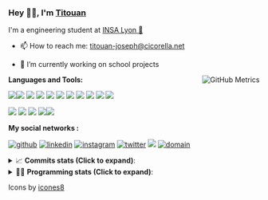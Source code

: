 <!--
**titouan-joseph/titouan-joseph** is a ✨ _special_ ✨ repository because its `README.md` (this file) appears on your GitHub profile.

Here are some ideas to get you started:

- 🔭 I’m currently working on ...
- 🌱 I’m currently learning ...
- 👯 I’m looking to collaborate on ...
- 🤔 I’m looking for help with ...
- 💬 Ask me about ...
- 📫 How to reach me: ...
- 😄 Pronouns: ...
- ⚡ Fun fact: ...
-->

### Hey 👋🏽, I'm [Titouan](https://github.com/Titouan-Joseph) 

I'm a engineering student at  [INSA Lyon 🦏](https://www.insa-lyon.fr/en/)

- 📫 How to reach me: [titouan-joseph@cicorella.net](mailto:titouan-joseph@cicorella.net)
- 🔭 I’m currently working on school projects


  <img align="right" alt="GitHub Metrics" src="https://metrics.lecoq.io/titouan-joseph" />

**Languages and Tools:**

[<img src="https://img.icons8.com/color/48/000000/python.png"/>]()[<img src="https://img.icons8.com/color/48/000000/java-coffee-cup-logo.png"/>]() [<img src="https://img.icons8.com/color/48/000000/c-programming.png"/>]() [<img src="https://img.icons8.com/color/48/000000/javascript.png"/>]() [<img src="https://img.icons8.com/color/48/000000/selenium-test-automation.png"/>]() [<img src="https://img.icons8.com/color/48/000000/git.png"/>]() [<img src="https://img.icons8.com/color/48/000000/console.png"/>]() [<img src="https://img.icons8.com/color/48/000000/android-os.png"/>]() [<img src="https://img.icons8.com/color/48/000000/pycharm.png"/>]() [<img src="https://img.icons8.com/color/48/000000/virtualbox.png"/>]() [<img src="https://img.icons8.com/color/48/000000/windows-10.png"/>]()

[<img src="https://img.icons8.com/color/48/000000/linux.png"/>]() [<img src="https://img.icons8.com/color/48/000000/nginx.png"/>]() [<img src="https://img.icons8.com/color/48/000000/raspberry-pi.png"/>]() [<img src="https://img.icons8.com/color/48/000000/docker.png"/>]()[<img src="https://img.icons8.com/color/48/000000/visual-studio-code-2019.png"/>]()

**My social networks :**

[<img src='https://img.icons8.com/fluent/48/000000/github.png' alt="github">](https://github.com/titouan-joseph)  [<img src='https://img.icons8.com/color/48/000000/linkedin.png' alt='linkedin'>](https://www.linkedin.com/in/titouan-joseph-revol/)  [<img src='https://img.icons8.com/color/48/000000/instagram-new.png' alt='instagram'>](https://www.instagram.com/tit_re/)  [<img src='https://img.icons8.com/color/48/000000/twitter.png' alt='twitter'>](https://twitter.com/josephrevol) [<img src="https://img.icons8.com/color/48/000000/facebook.png"/>](https://www.facebook.com/titre01) [<img src="https://img.icons8.com/fluent/48/000000/domain.png" alt="domain"/>](https://titouan-joseph.cicorella.net)

<details>
 <summary>📈 <b>Commits stats (Click to expand)</b>: </summary>
    <a href="https://sourcerer.io/titouan-joseph"><img src="https://img.shields.io/badge/Python-148%20commits-orange.svg" alt=""></a>
    <a href="https://sourcerer.io/titouan-joseph"><img src="https://img.shields.io/badge/Java-27%20commits-orange.svg" alt=""></a>
    <a href="https://sourcerer.io/titouan-joseph"><img src="https://img.shields.io/badge/C-23%20commits-orange.svg" alt=""></a>
    <a href="https://sourcerer.io/titouan-joseph"><img src="https://img.shields.io/badge/JavaScript-18%20commits-orange.svg" alt=""></a>
</details>


<details>
 <summary>👨‍💻 <b>Programming stats (Click to expand)</b>: </summary>
<!--START_SECTION:waka-->
**🐱 My Github Data** 

> 🏆 257 Contributions in the Year 2021
 > 
> 📦 58.3 kB Used in Github's Storage 
 > 
> 🚫 Not Opted to Hire
 > 
> 📜 28 Public Repositories 
 > 
> 🔑 2 Private Repositories  
 > 
**I'm an Early 🐤** 

```text
🌞 Morning    100 commits    ████░░░░░░░░░░░░░░░░░░░░░   16.61% 
🌆 Daytime    238 commits    ██████████░░░░░░░░░░░░░░░   39.53% 
🌃 Evening    205 commits    ████████░░░░░░░░░░░░░░░░░   34.05% 
🌙 Night      59 commits     ██░░░░░░░░░░░░░░░░░░░░░░░   9.8%

```
📅 **I'm Most Productive on Wednesday** 

```text
Monday       86 commits     ███░░░░░░░░░░░░░░░░░░░░░░   14.29% 
Tuesday      83 commits     ███░░░░░░░░░░░░░░░░░░░░░░   13.79% 
Wednesday    127 commits    █████░░░░░░░░░░░░░░░░░░░░   21.1% 
Thursday     92 commits     ███░░░░░░░░░░░░░░░░░░░░░░   15.28% 
Friday       83 commits     ███░░░░░░░░░░░░░░░░░░░░░░   13.79% 
Saturday     53 commits     ██░░░░░░░░░░░░░░░░░░░░░░░   8.8% 
Sunday       78 commits     ███░░░░░░░░░░░░░░░░░░░░░░   12.96%

```


📊 **This Week I Spent My Time On** 

```text
⌚︎ Time Zone: Europe/Paris

💬 Programming Languages: 
Other                    30 hrs 11 mins      ██████████████████████░░░   88.28% 
YAML                     1 hr 59 mins        █░░░░░░░░░░░░░░░░░░░░░░░░   5.82% 
JavaScript               48 mins             ░░░░░░░░░░░░░░░░░░░░░░░░░   2.37% 
Docker                   23 mins             ░░░░░░░░░░░░░░░░░░░░░░░░░   1.15% 
JSON                     18 mins             ░░░░░░░░░░░░░░░░░░░░░░░░░   0.91%

🔥 Editors: 
Browser                  29 hrs 58 mins      ██████████████████████░░░   87.62% 
VS Code                  3 hrs 32 mins       ██░░░░░░░░░░░░░░░░░░░░░░░   10.34% 
WebStorm                 35 mins             ░░░░░░░░░░░░░░░░░░░░░░░░░   1.73% 
Bash                     6 mins              ░░░░░░░░░░░░░░░░░░░░░░░░░   0.32%

🐱‍💻 Projects: 
Stage-DevOps             22 hrs 32 mins      ████████████████░░░░░░░░░   65.89% 
test                     8 hrs 48 mins       ██████░░░░░░░░░░░░░░░░░░░   25.76% 
ClaireThiebaut_5_060521  2 hrs 36 mins       ██░░░░░░░░░░░░░░░░░░░░░░░   7.62% 
Terminal                 7 mins              ░░░░░░░░░░░░░░░░░░░░░░░░░   0.36% 
SPFx_Exemple             4 mins              ░░░░░░░░░░░░░░░░░░░░░░░░░   0.2%

💻 Operating System: 
Windows                  34 hrs 2 mins       █████████████████████████   99.5% 
Linux                    10 mins             ░░░░░░░░░░░░░░░░░░░░░░░░░   0.5%

```

**I Mostly Code in Python** 

```text
Python                   18 repos            ██████████████░░░░░░░░░░░   56.25% 
JavaScript               3 repos             ██░░░░░░░░░░░░░░░░░░░░░░░   9.38% 
HTML                     2 repos             █░░░░░░░░░░░░░░░░░░░░░░░░   6.25% 
C                        2 repos             █░░░░░░░░░░░░░░░░░░░░░░░░   6.25% 
MATLAB                   2 repos             █░░░░░░░░░░░░░░░░░░░░░░░░   6.25%

```



 Last Updated on 17/06/2021
<!--END_SECTION:waka-->

</details>

Icons by [icones8](https://icones8.fr/)
